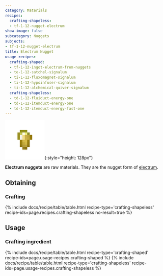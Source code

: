 ```yaml
---
category: Materials
recipes:
  crafting-shapeless:
  - tf-1-12-nugget-electrum
show-image: false
subcategory: Nuggets
subjects:
- tf-1-12-nugget-electrum
title: Electrum Nugget
usage-recipes:
  crafting-shaped:
  - tf-1-12-ingot-electrum-from-nuggets
  - te-1-12-satchel-signalum
  - ti-1-12-fluxomagnet-signalum
  - ti-1-12-hypoinfuser-signalum
  - ti-1-12-alchemical-quiver-signalum
  crafting-shapeless:
  - td-1-12-fluiduct-energy-one
  - td-1-12-itemduct-energy-one
  - td-1-12-itemduct-energy-fast-one
---
```


![Electrum nugget](/assets/images/docs/1.12/thermal-foundation/nugget-electrum.png){:style="height: 128px"}


**Electrum nuggets** are raw materials. They are the nugget form of
[electrum](../electrum-ingot/).


Obtaining
---------

### Crafting
{% include docs/recipe/table/table.html recipe-type='crafting-shapeless' recipe-ids=page.recipes.crafting-shapeless no-result=true %}


Usage
-----

### Crafting ingredient
{% include docs/recipe/table/table.html recipe-type='crafting-shaped' recipe-ids=page.usage-recipes.crafting-shaped %}
{% include docs/recipe/table/table.html recipe-type='crafting-shapeless' recipe-ids=page.usage-recipes.crafting-shapeless %}
